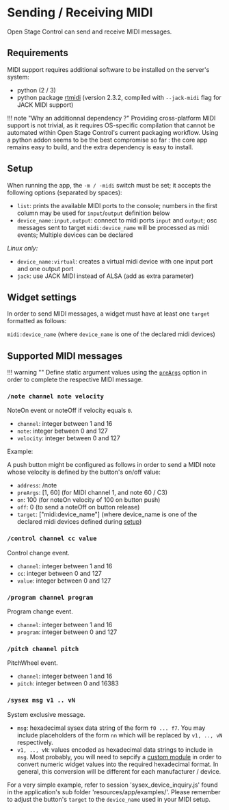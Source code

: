 # Sending / Receiving MIDI

Open Stage Control can send and receive MIDI messages.

## Requirements

MIDI support requires additional software to be installed on the server's system:

- python (2 / 3)
- python package [rtmidi](https://pypi.python.org/pypi/rtmidi) (version 2.3.2, compiled with `--jack-midi` flag for JACK MIDI support)

!!! note "Why an additionnal dependency ?"
    Providing cross-platform MIDI support is not trivial, as it requires OS-specific compilation that cannot be automated within Open Stage Control's current packaging workflow. Using a python addon seems to be the best compromise so far : the core app remains easy to build, and the extra dependency is easy to install.

## Setup

When running the app, the `-m / -midi` switch must be set; it accepts the following options (separated by spaces):

- `list`: prints the available MIDI ports to the console; numbers in the first column may be used for `input`/`output` definition below
- `device_name:input,output`: connect to midi ports `input` and `output`; osc messages sent to target `midi:device_name` will be processed as midi events; Multiple devices can be declared

*Linux only:*

- `device_name:virtual`: creates a virtual midi device with one input port and one output port
- `jack`: use JACK MIDI instead of ALSA (add as extra parameter)

## Widget settings

In order to send MIDI messages, a widget must have at least one `target` formatted as follows:

`midi:device_name` (where `device_name` is one of the declared midi devices)

## Supported MIDI messages

!!! warning ""
    Define static argument values using the [`preArgs`](/widgets/widgets/#preargs) option in order to complete the respective MIDI message.



### `/note channel note velocity`

NoteOn event or noteOff if velocity equals `0`.

- `channel`: integer between 1 and 16
- `note`: integer between 0 and 127
- `velocity`: integer between 0 and 127

Example:

A push button might be configured as follows in order to send a MIDI note whose velocity is defined by the button's on/off value:

- `address`: /note
- `preArgs`: [1, 60] (for MIDI channel 1, and note 60 / C3)
- `on`: 100 (for noteOn velocity of 100 on button push)
- `off`: 0 (to send a noteOff on button release)
- `target`: ["midi:device_name"] (where device_name is one of the declared midi devices defined during [setup](#setup))

### `/control channel cc value`

Control change event.

- `channel`: integer between 1 and 16
- `cc`: integer between 0 and 127
- `value`: integer between 0 and 127

### `/program channel program`

Program change event.

- `channel`: integer between 1 and 16
- `program`: integer between 0 and 127

### `/pitch channel pitch`

PitchWheel event.

- `channel`: integer between 1 and 16
- `pitch`: integer between 0 and 16383

### `/sysex msg v1 .. vN`

System exclusive message.

- `msg`: hexadecimal sysex data string of the form `f0 ... f7`. You may include placeholders of the form `nn` which will be replaced by `v1, .., vN` respectively.
- `v1, .., vN`: values encoded as hexadecimal data strings to include in `msg`. Most probably, you will need to sepcify a [custom module](/extras/custom-module/) in order to convert numeric widget values into the required hexadecimal format. In general, this conversion will be different for each manufacturer / device.

For a very simple example, refer to session 'sysex_device_inquiry.js' found in the application's sub folder 'resources/app/examples/'. Please remember to adjust the button's `target` to the `device_name` used in your MIDI setup.
